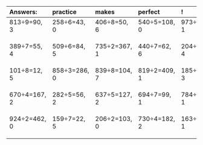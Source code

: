 | Answers: | practice | makes | perfect | ! |
| :--- | :--- | :--- | :--- | :--- |
| 813÷9=90, 3 | 258÷6=43, 0 | 406÷8=50, 6 | 540÷5=108, 0 | 973÷9=108, 1 | 
|   |   |   |   |   | 
|   |   |   |   |   | 
|   |   |   |   |   | 
| 389÷7=55, 4 | 509÷6=84, 5 | 735÷2=367, 1 | 440÷7=62, 6 | 204÷8=25, 4 | 
|   |   |   |   |   | 
|   |   |   |   |   | 
|   |   |   |   |   | 
| 101÷8=12, 5 | 858÷3=286, 0 | 839÷8=104, 7 | 819÷2=409, 1 | 185÷7=26, 3 | 
|   |   |   |   |   | 
|   |   |   |   |   | 
|   |   |   |   |   | 
| 670÷4=167, 2 | 282÷5=56, 2 | 637÷5=127, 2 | 694÷7=99, 1 | 784÷9=87, 1 | 
|   |   |   |   |   | 
|   |   |   |   |   | 
|   |   |   |   |   | 
| 924÷2=462, 0 | 159÷7=22, 5 | 206÷2=103, 0 | 730÷4=182, 2 | 163÷2=81, 1 | 
|   |   |   |   |   | 
|   |   |   |   |   | 
|   |   |   |   |   | 
